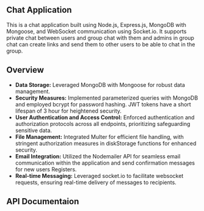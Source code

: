 ## Chat Application

This is a chat application built using Node.js, Express.js, MongoDB with Mongoose, and WebSocket communication using Socket.io. It supports private chat between users and group chat with them and admins in group chat can create links and send them to other users to be able to chat in the group.

## Overview

- **Data Storage:** Leveraged MongoDB with Mongoose for robust data management.
- **Security Measures:** Implemented parameterized queries with MongoDB and employed bcrypt for password hashing. JWT tokens have a short lifespan of 3 hour for heightened security.
- **User Authentication and Access Control:** Enforced authentication and authorization protocols across all endpoints, prioritizing safeguarding sensitive data.
- **File Management:** Integrated Multer for efficient file handling, with stringent authorization measures in diskStorage functions for enhanced security.
- **Email Integration:** Utilized the Nodemailer API for seamless email communication within the application and send confirmation messages for new users Registers.
- **Real-time Messaging:** Leveraged socket.io to facilitate websocket requests, ensuring real-time delivery of messages to recipients.

## API Documentaion

